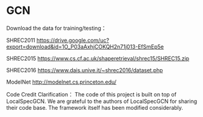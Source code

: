 # GCN
Download the data for training/testing：

SHREC2011      https://drive.google.com/uc?export=download&id=1O_P03aAxhjCOKQH2n71j013-EfSmEp5e

SHREC2015      https://www.cs.cf.ac.uk/shaperetrieval/shrec15/SHREC15.zip

SHREC2016      https://www.dais.unive.it/~shrec2016/dataset.php

ModelNet       http://modelnet.cs.princeton.edu/


Code Credit Clarification：
The code of this project is  built on top of LocalSpecGCN. We are grateful to the authors of LocalSpecGCN for sharing their code base. The  framework itself has been modified considerably.
